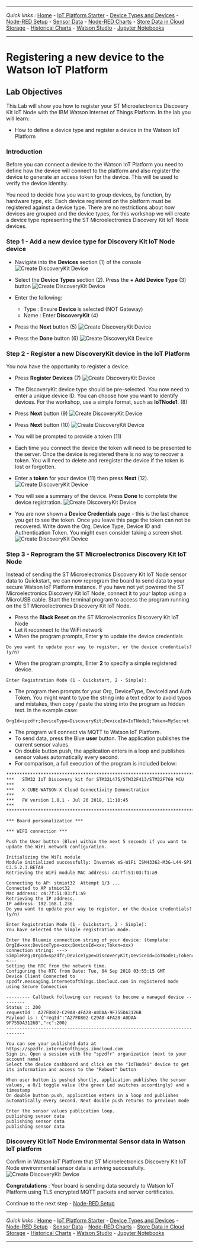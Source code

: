 ***
*Quick links :*
[Home](README.md) - [IoT Platform Starter](CREATEIOTP.md) - [Device Types and Devices](DISCOVERYDEVICE.md) - [Node-RED Setup](NODERED.md) - [Sensor Data](DISCOVERYIOTDATA.md) - [Node-RED Charts](DASHBOARD.md) - [Store Data in Cloud Storage](CLOUDANT.md) - [Historical Charts](HISTORY.md) - [Watson Studio](STUDIO.md) - [Jupyter Notebooks](JUPYTER.md)
***

# Registering a new device to the Watson IoT Platform

## Lab Objectives

This Lab will show you how to register your ST Microelectronics Discovery Kit IoT Node with the IBM Watson Internet of Things Platform.  In the lab you will learn:

- How to define a device type and register a device in the Watson IoT Platform

### Introduction

Before you can connect a device to the Watson IoT Platform you need to define how the device will connect to the platform and also register the device to generate an access token for the device.  This will be used to verify the device identity.

You need to decide how you want to group devices, by function, by hardware type, etc.  Each device registered on the platform must be registered against a device type.  There are no restrictions about how devices are grouped and the device types, for this workshop we will create a device type representing the ST Microelectronics Discovery Kit IoT Node devices.

### Step 1 - Add a new device type for Discovery Kit IoT Node device

- Navigate into the **Devices** section (1) of the console
![Create DiscoveryKit Device](screenshots/IoTP-Devices.png)

- Select the **Device Types** section (2).  Press the **+ Add Device Type** (3) button
![Create DiscoveryKit Device](screenshots/IoTP-DeviceType.png)

- Enter the following:
  - Type : Ensure **Device** is selected (NOT Gateway)
  - Name : Enter **DiscoveryKit** (4)
- Press the **Next** button (5)
![Create DiscoveryKit Device](screenshots/IoTP-DeviceType-Create.png)

- Press the **Done** button (6)
![Create DiscoveryKit Device](screenshots/IoTP-DeviceType-Done.png)

### Step 2 - Register a new DiscoveryKit device in the IoT Platform

You now have the opportunity to register a device.
- Press **Register Devices** (7)
![Create DiscoveryKit Device](screenshots/IoTP-DeviceRegister.png)

- The DiscoveryKit device type should be pre-selected.  You now need to enter a unique device ID.  You can choose how you want to identify devices.  For the workshop, use a simple format, such as **IoTNode1**. (8)
- Press **Next** button (9)
![Create DiscoveryKit Device](screenshots/IoTP-DeviceName.png)

- Press **Next** button (10)
![Create DiscoveryKit Device](screenshots/IoTP-DeviceInfo.png)
- You will be prompted to provide a token (11)

- Each time you connect the device the token will need to be presented to the server. Once the device is registered there is no way to recover a token. You will need to delete and reregister the device if the token is lost or forgotten.

- Enter a **token** for your device (11) then press **Next** (12).
![Create DiscoveryKit Device](screenshots/IoTP-DeviceToken.png)

- You will see a summary of the device.  Press **Done** to complete the device registration.
![Create DiscoveryKit Device](screenshots/IoTP-DeviceSummary.png)

- You are now shown a **Device Credentials** page - this is the last chance you get to see the token.  Once you leave this page the token can not be recovered. Write down the Org, Device Type, Device ID and Authentication Token. You might even consider taking a screen shot.
![Create DiscoveryKit Device](screenshots/IoTP-DeviceCreds.png)

### Step 3 - Reprogram the ST Microelectronics Discovery Kit IoT Node
Instead of sending the ST Microelectronics Discovery Kit IoT Node sensor data to Quickstart, we can now reprogram the board to send data to your secure Watson IoT Platform instance.  If you have not yet powered the ST Microelectronics Discovery Kit IoT Node, connect it to your laptop using a MicroUSB cable.  Start the terminal program to access the program running on the ST Microelectronics Discovery Kit IoT Node.

- Press the **Black Reset** on the ST Microelectronics Discovery Kit IoT Node
- Let it reconnect to the WiFi network
- When the program prompts, Enter **y** to update the device credentials
```
Do you want to update your way to register, or the device credentials? (y/n)
```

- When the program prompts, Enter **2** to specify a simple registered device.
```
Enter Registration Mode (1 - Quickstart, 2 - Simple):
```

- The program then prompts for your Org, DeviceType, DeviceId and Auth Token.  You might want to type the string into a text editor to avoid typos and mistakes, then copy / paste the string into the program as hidden text.  In the example case:
```
OrgId=spzdfr;DeviceType=DiscoveryKit;DeviceId=IoTNode1;Token=MySecret
```

- The program will connect via MQTT to Watson IoT Platform.
- To send data, press the Blue **user** button. The application publishes the current sensor values.
- On double button push, the application enters in a loop and publishes sensor values automatically every second.
- For comparison, a full execution of the program is included below:

```
**************************************************************************
***   STM32 IoT Discovery kit for STM32L475/STM32F413/STM32F769 MCU    ***
***   X-CUBE-WATSON-X Cloud Connectivity Demonstration                ***
***   FW version 1.0.1 - Jul 26 2018, 11:10:45                         ***
**************************************************************************

*** Board personalization ***

*** WIFI connection ***

Push the User button (Blue) within the next 5 seconds if you want to update the WiFi network configuration.

Initializing the WiFi module
Module initialized successfully: Inventek eS-WiFi ISM43362-M3G-L44-SPI C3.5.2.3.BETA9
Retrieving the WiFi module MAC address: c4:7f:51:03:f1:a9

Connecting to AP: stmiot32  Attempt 1/3 ...
Connected to AP stmiot32
Mac address: c4:7f:51:03:f1:a9
Retrieving the IP address.
IP address: 192.168.1.236
Do you want to update your way to register, or the device credentials? (y/n)

Enter Registration Mode (1 - Quickstart, 2 - Simple):
You have selected the Simple registration mode.

Enter the Bluemix connection string of your device: (template: OrgId=xxx;DeviceType=xxx;DeviceId=xxx;Token=xxx)
connection string: --->
SimpleReg;OrgId=spzdfr;DeviceType=DiscoveryKit;DeviceId=IoTNode1;Token=MySecret
<---
Setting the RTC from the network time.
Configuring the RTC from Date: Tue, 04 Sep 2018 03:55:15 GMT
Device Client Connected to spzdfr.messaging.internetofthings.ibmcloud.com in registered mode using Secure Connection

--------- Callback following our request to become a managed device ---------
Status :: 200
requestId : A27FD802-C29A8-4FA28-A0DAA-9F755DA3126B
Payload is : {"reqId":"A27FD802-C29A8-4FA28-A0DAA-9F755DA3126B","rc":200}
-----------------------------------------------------------------------------

You can see your published data at https://spzdfr.internetofthings.ibmcloud.com
Sign in. Open a session with the "spzdfr" organization (next to your account name)
Select the device dashboard and click on the "IoTNode1" device to get its information and access to the "Reboot" button

When user button is pushed shortly, application publishes the sensor values, a 0/1 toggle value (the green Led switches accordingly) and a timestamp
On double button push, application enters in a loop and publishes automatically every second. Next double push returns to previous mode

Enter the sensor values publication loop.
publishing sensor data
publishing sensor data
publishing sensor data

```

### Discovery Kit IoT Node Environmental Sensor data in Watson IoT platform

Confirm in Watson IoT Platform that ST Microelectronics Discovery Kit IoT Node environmental sensor data is arriving successfully.
![Create DiscoveryKit Device](screenshots/IoTP-DeviceEventData.png)

**Congratulations** : Your board is sending data securely to Watson IoT Platform using TLS encrypted MQTT packets and server certificates.

Continue to the next step - [Node-RED Setup](NODERED.md)
***
*Quick links :*
[Home](README.md) - [IoT Platform Starter](CREATEIOTP.md) - [Device Types and Devices](DISCOVERYDEVICE.md) - [Node-RED Setup](NODERED.md) - [Sensor Data](DISCOVERYIOTDATA.md) - [Node-RED Charts](DASHBOARD.md) - [Store Data in Cloud Storage](CLOUDANT.md) - [Historical Charts](HISTORY.md) - [Watson Studio](STUDIO.md) - [Jupyter Notebooks](JUPYTER.md)
***
